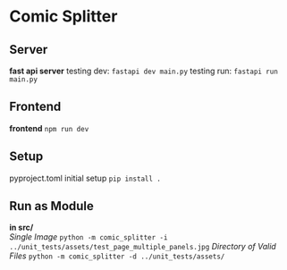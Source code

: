 # Comic Splitter

## Server

**fast api server**
testing dev: `fastapi dev main.py`
testing run: `fastapi run main.py`

## Frontend

**frontend**
`npm run dev`

## Setup

pyproject.toml initial setup
`pip install .`

## Run as Module

**in src/**  
_Single Image_
`python -m comic_splitter -i ../unit_tests/assets/test_page_multiple_panels.jpg`
_Directory of Valid Files_
`python -m comic_splitter -d ../unit_tests/assets/`
